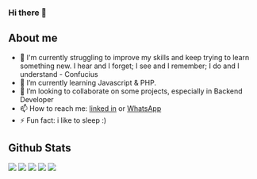 ### Hi there 👋

## About me
- 🔭 I'm currently struggling to improve my skills and keep trying to learn something new. I hear and I forget; I see and I remember; I do and I understand - Confucius
- 🌱 I’m currently learning Javascript & PHP.
- 👯 I’m looking to collaborate on some projects, especially in Backend Developer
- 📫 How to reach me: [linked in](https://www.linkedin.com/in/nashehannafii/) or [WhatsApp](https://api.whatsapp.com/send?phone=6285219370971)
- ⚡ Fun fact: i like to sleep :)

## Github Stats

![](https://github-profile-summary-cards.vercel.app/api/cards/profile-details?username=nashehannafii&theme=github_dark)
![](https://github-profile-summary-cards.vercel.app/api/cards/repos-per-language?username=nashehannafii&theme=github_dark)
![](https://github-profile-summary-cards.vercel.app/api/cards/most-commit-language?username=nashehannafii&theme=github_dark)
![](https://github-profile-summary-cards.vercel.app/api/cards/stats?username=nashehannafii&theme=github_dark)
![](https://github-profile-summary-cards.vercel.app/api/cards/productive-time?username=nashehannafii&theme=github_dark)

<!--
**nashehannafii/nashehannafii** is a ✨ _special_ ✨ repository because its `README.md` (this file) appears on your GitHub profile.

Here are some ideas to get you started:

- 🔭 I’m currently working on ...
- 🌱 I’m currently learning ...
- 👯 I’m looking to collaborate on ...
- 🤔 I’m looking for help with ...
- 💬 Ask me about ...
- 📫 How to reach me: ...
- 😄 Pronouns: ...
- ⚡ Fun fact: ...
-->
